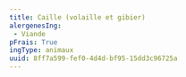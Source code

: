 ```yaml
---
title: Caille (volaille et gibier)
alergenesIng:
 - Viande
pFrais: True
ingType: animaux
uuid: 8ff7a599-fef0-4d4d-bf95-15dd3c96725a
---
```

